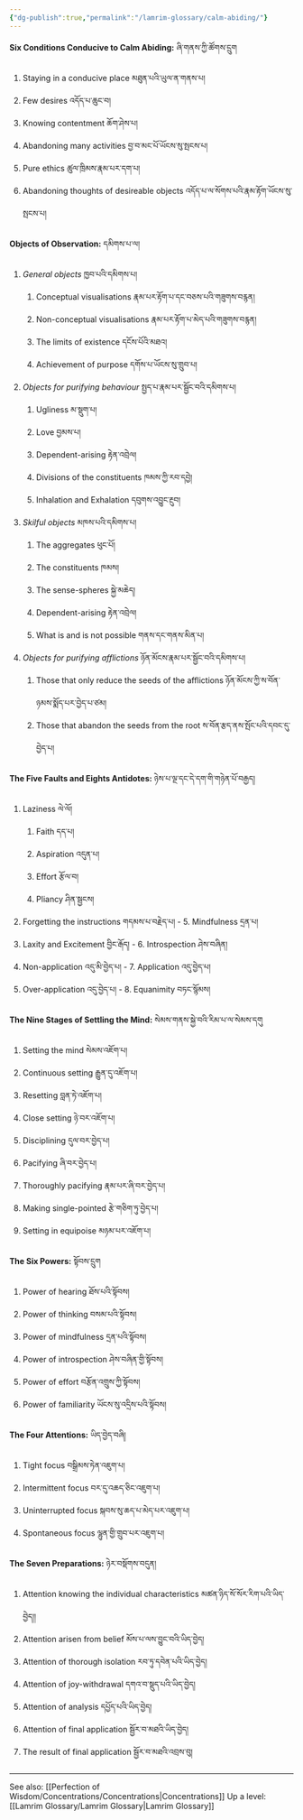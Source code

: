 ```yaml
---
{"dg-publish":true,"permalink":"/lamrim-glossary/calm-abiding/"}
---
```


**Six Conditions Conducive to Calm Abiding:** ཞི་གནས་ཀྱི་ཚོགས་དྲུག
1. Staying in a conducive place མཐུན་པའི་ཡུལ་ན་གནས་པ།
2. Few desires འདོད་པ་ཆུང་བ།
3. Knowing contentment ཆོག་ཤེས་པ།
4. Abandoning many activities བྱ་བ་མང་པོ་ཡོངས་སུ་སྤངས་པ།
5. Pure ethics ཚུལ་ཁྲིམས་རྣམ་པར་དག་པ།
6. Abandoning thoughts of desireable objects འདོད་པ་ལ་སོགས་པའི་རྣམ་རྟོག་ཡོངས་སུ་སྤངས་པ།

**Objects of Observation:** དམིགས་པ་ལ།
1. *General objects* ཁྱབ་པའི་དམིགས་པ།
	1. Conceptual visualisations རྣམ་པར་རྟོག་པ་དང་བཅས་པའི་གཟུགས་བརྙན།
	2. Non-conceptual visualisations རྣམ་པར་རྟོག་པ་མེད་པའི་གཟུགས་བརྙན།
	3. The limits of existence དངོས་པོའི་མཐའ།
	4. Achievement of purpose དགོས་པ་ཡོངས་སུ་གྲུབ་པ།
2. *Objects for purifying behaviour* སྤྱད་པ་རྣམ་པར་སྦྱོང་བའི་དམིགས་པ།
	1. Ugliness མ་སྡུག་པ།
	2. Love བྱམས་པ།
	3. Dependent-arising རྟེན་འབྲེལ།
	4. Divisions of the constituents ཁམས་ཀྱི་རབ་དབྱེ།
	5. Inhalation and Exhalation དབུགས་འབྱུང་རྔུབ།
3. *Skilful objects* མཁས་པའི་དམིགས་པ།
	1. The aggregates ཕུང་པོ།
	2. The constituents ཁམས།
	3. The sense-spheres སྐྱེ་མཆེད།
	4. Dependent-arising རྟེན་འབྲེལ།
	5. What is and is not possible གནས་དང་གནས་མིན་པ།
4. *Objects for purifying afflictions* ཉོན་མོངས་རྣམ་པར་སྦྱོང་བའི་དམིགས་པ།
	1. Those that only reduce the seeds of the afflictions ཉོན་མོངས་ཀྱི་ས་བོན་ཉམས་སྨོད་པར་བྱེད་པ་ཙམ།
	2. Those that abandon the seeds from the root ས་བོན་རྩད་ནས་སྤོང་པའི་དབང་དུ་བྱེད་པ།

**The Five Faults and Eights Antidotes:** ཉེས་པ་ལྔ་དང་དེ་དག་གི་གཉེན་པོ་བརྒྱད།
1. Laziness ལེ་ལོ།
	1. Faith དད་པ།
	2. Aspiration འདུན་པ།
	3. Effort རྩོལ་བ།
	4. Pliancy ཤིན་སྦྱངས།
2. Forgetting the instructions གདམས་པ་བརྗེད་པ། - 5. Mindfulness དྲན་པ།
3. Laxity and Excitement བྱིང་རྒོད། - 6. Introspection ཤེས་བཞིན།
4. Non-application འདུ་མི་བྱེད་པ། - 7. Application འདུ་བྱེད་པ།
5. Over-application འདུ་བྱེད་པ། - 8. Equanimity བཏང་སྙོམས།

**The Nine Stages of Settling the Mind:** སེམས་གནས་སྐྱེ་བའི་རིམ་པ་ལ་སེམས་དགུ
1. Setting the mind སེམས་འཇོག་པ།
2. Continuous setting རྒྱུན་དུ་འཇོག་པ།
3. Resetting བླན་ཏེ་འཇོག་པ།
4. Close setting ཉེ་བར་འཇོག་པ།
5. Disciplining དུལ་བར་བྱེད་པ།
6. Pacifying ཞི་བར་བྱེད་པ།
7. Thoroughly pacifying རྣམ་པར་ཞི་བར་བྱེད་པ།
8. Making single-pointed རྩེ་གཅིག་ཏུ་བྱེད་པ།
9. Setting in equipoise མཉམ་པར་འཇོག་པ།

**The Six Powers:** སྟོབས་དྲུག
1. Power of hearing ཐོས་པའི་སྟོབས།
2. Power of thinking བསམ་པའི་སྟོབས།
3. Power of mindfulness དྲན་པའི་སྟོབས།
4. Power of introspection ཤེས་བཞིན་གྱི་སྟོབས།
5. Power of effort བརྩོན་འགྲུས་ཀྱི་སྟོབས།
6. Power of familiarity ཡོངས་སུ་འདྲིས་པའི་སྟོབས།

**The Four Attentions:** ཡིད་བྱེད་བཞི།
1. Tight focus བསྒྲིམས་ཏེན་འཇུག་པ།
2. Intermittent focus བར་དུ་འཆད་ཅིང་འཇུག་པ།
3. Uninterrupted focus སྐབས་སུ་ཆད་པ་མེད་པར་འཇུག་པ།
4. Spontaneous focus ལྷུན་གྱི་གྲུབ་པར་འཇུག་པ།

**The Seven Preparations:** ཉེར་བསྡོགས་བདུན།
1. Attention knowing the individual characteristics མཚན་ཉིད་སོ་སོར་རིག་པའི་ཡིད་བྱེད།།
2. Attention arisen from belief མོས་པ་ལས་བྱུང་བའི་ཡིད་བྱེད།
3. Attention of thorough isolation རབ་ཏུ་དབེན་པའི་ཡིད་བྱེད།
4. Attention of joy-withdrawal དགའ་བ་སྡུད་པའི་ཡིད་བྱེད།
5. Attention of analysis དཔྱོད་པའི་ཡིད་བྱེད།
6. Attention of final application སྦྱོར་བ་མཐའི་ཡིད་བྱེད།
7. The result of final application སྦྱོར་བ་མཐའི་འབྲས་བུ།
---
See also: [[Perfection of Wisdom/Concentrations/Concentrations\|Concentrations]]
Up a level: [[Lamrim Glossary/Lamrim Glossary\|Lamrim Glossary]]